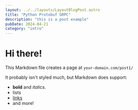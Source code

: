 ```yaml
---
layout: ../../layouts/LayoutBlogPost.astro
title: "Python Protobuf GRPC"
description: "this is a post example"
pubDate: 2024-04-21
category: "intro"
---
```


# Hi there!

This Markdown file creates a page at `your-domain.com/post1/`

It probably isn't styled much, but Markdown does support:

- **bold** and _italics._
- lists
- [links](https://astro.build)
- and more!
